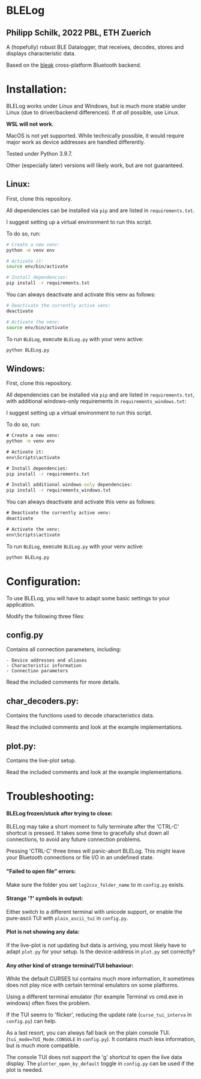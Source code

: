 # BLELog

Philipp Schilk, 2022
PBL, ETH Zuerich
---

A (hopefully) robust BLE Datalogger, that receives, decodes, stores and displays characteristic data.

Based on the [bleak](https://github.com/hbldh/bleak) cross-platform Bluetooth backend.

# Installation:

BLELog works under Linux and Windows, but is much more stable under Linux (due to driver/backend differences).
If *at all* possible, use Linux. 

__WSL will not work.__

MacOS is not yet supported. While technically possible, it would require major work as device addresses are handled
differently.

Tested under Python 3.9.7.

Other (especially later) versions will likely work, but are not guaranteed.

## Linux:

First, clone this repository.

All dependencies can be installed via `pip` and are listed in `requirements.txt`.

I suggest setting up a virtual environment to run this script. 

To do so, run:

```bash
# Create a new venv:
python -m venv env

# Activate it:
source env/bin/activate

# Install dependencies:
pip install -r requirements.txt

```

You can always deactivate and activate this venv as follows:

```bash
# Deactivate the currently active venv:
deactivate

# Activate the venv:
source env/bin/activate
```

To run `BLELog`, execute `BLELog.py` with your venv active:
```bash
python BLELog.py
```

## Windows:

First, clone this repository.

All dependencies can be installed via `pip` and are listed in `requirements.txt`, with additional
windows-only requirements in `requirements_windows.txt`:

I suggest setting up a virtual environment to run this script. 

To do so, run:

```cmd
# Create a new venv:
python -m venv env

# Activate it:
env\Scripts\activate

# Install dependencies:
pip install -r requirements.txt

# Install additional windows-only dependencies:
pip install -r requirements_windows.txt
```

You can always deactivate and activate this venv as follows:

```cmd
# Deactivate the currently active venv:
deactivate

# Activate the venv:
env\Scripts\activate
```

To run `BLELog`, execute `BLELog.py` with your venv active:
```cmd
python BLELog.py
```

# Configuration:

To use BLELog, you will have to adapt some basic settings to your application.

Modify the following three files:

## config.py

Contains all connection parameters, including:

    - Device addresses and aliases
    - Characteristic information
    - Connection parameters

Read the included comments for more details.

## char_decoders.py:

Contains the functions used to decode characteristics data.

Read the included comments and look at the example implementations.

## plot.py:

Contains the live-plot setup. 

Read the included comments and look at the example implementations.

# Troubleshooting:

#### BLELog frozen/stuck after trying to close:
BLELog may take a short moment to fully terminate after the 'CTRL-C' shortcut
is pressed. It takes some time to gracefully shut down all connections, to avoid
any future connection problems.

Pressing 'CTRL-C' three times will panic-abort BLELog. This might leave
your Bluetooth connections or file I/O in an undefined state.

#### "Failed to open file" errors:
Make sure the folder you set `log2csv_folder_name` to in `config.py` exists.

#### Strange '?' symbols in output:
Either switch to a different terminal with unicode support, or enable the 
pure-ascii TUI with `plain_ascii_tui` in `config.py`.

#### Plot is not showing any data:
If the live-plot is not updating but data is arriving, you most likely have
to adapt `plot.py` for your setup. Is the device-address in `plot.py` set
correctly?

#### Any other kind of strange terminal/TUI behaviour:
While the default CURSES tui contains much more information, it sometimes
does not play nice with certain terminal emulators on some platforms. 

Using a different terminal emulator (for example Terminal vs cmd.exe 
in windows) often fixes the problem.

If the TUI seems to 'flicker', reducing the update rate (`curse_tui_interva` in
`config.py`) can help.

As a last resort, you can always fall back on the plain console TUI. 
(`tui_mode=TUI_Mode.CONSOLE` in `config.py`). It contains much less information,
but is much more compatible.

The console TUI does not support the 'g' shortcut to open the live 
data display. The `plotter_open_by_default` toggle in `config.py` can be
used if the plot is needed.


